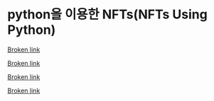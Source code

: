 # python을 이용한 NFTs(NFTs Using Python)

[Broken link](broken-reference "mention")

[Broken link](broken-reference "mention")

[Broken link](broken-reference "mention")

[Broken link](broken-reference "mention")
